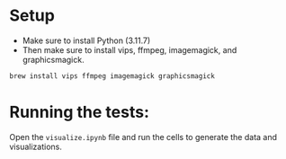 # Setup
- Make sure to install Python (3.11.7)
- Then make sure to install vips, ffmpeg, imagemagick, and graphicsmagick.

```sh
brew install vips ffmpeg imagemagick graphicsmagick
```

# Running the tests:
Open the `visualize.ipynb` file and run the cells to generate the data and visualizations.
